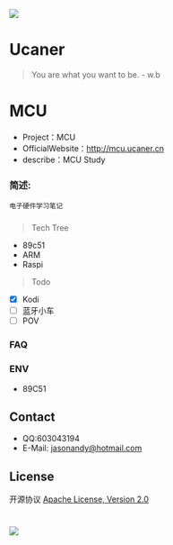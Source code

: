 ![](http://upload-images.jianshu.io/upload_images/7802425-9eb1bcd006e34aa6.png?imageMogr2/auto-orient/strip%7CimageView2/2/w/1240)

# Ucaner
> You are what you want to be. - w.b

# MCU
* Project：MCU
* OfficialWebsite：http://mcu.ucaner.cn
* describe：MCU Study

### 简述:
    电子硬件学习笔记

###

> Tech Tree
- 89c51
- ARM
- Raspi

> Todo
- [X] Kodi
- [ ] 蓝牙小车
- [ ] POV

### FAQ



### ENV
- 89C51

## Contact
- QQ:603043194
- E-Mail: jasonandy@hotmail.com

## License
开源协议 [Apache License, Version 2.0](http://www.apache.org/licenses/LICENSE-2.0.html)

#
![](http://upload-images.jianshu.io/upload_images/7802425-bb910b4ae954107a.png?imageMogr2/auto-orient/strip%7CimageView2/2/w/1240)
